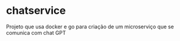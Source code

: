 # chatservice
Projeto que usa docker e go para criação de um microserviço que se comunica com chat GPT
